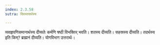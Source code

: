 ```yaml
---
index: 2.3.58
sutra: दिवस्तदर्थस्य

---
```

व्यवहृपणिसमानार्थस्य दीव्यतेः कर्मणि षष्ठी विभक्तिर् भवति। शतस्य दीव्यति। सहस्रस्य दीव्यति। तदर्थस्य इति किम्? ब्राह्मनं दीव्यति। योगविभाग उत्तरार्थः।